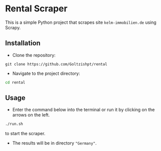 # Rental Scraper
This is a simple Python project that scrapes site `kelm-immobilien.de` using Scrapy.

## Installation
- Clone the repository: 
``` Copy code
git clone https://github.com/Goltzishpt/rental
```

- Navigate to the project directory: 
``` bash Copy code
cd rental
```

## Usage
- Enter the command below into the terminal or run it by clicking on the arrows on the left.
``` bash Copy code
./run.sh
```
to start the scraper.
- The results will be in directory `"Germany"`.
